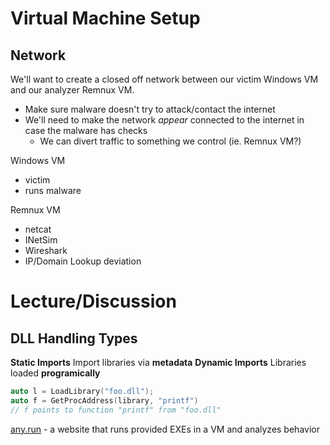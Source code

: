 # Virtual Machine Setup

## Network
We'll want to create a closed off network between our victim Windows VM and our analyzer Remnux VM.
- Make sure malware doesn't try to attack/contact the internet
- We'll need to make the network *appear* connected to the internet in case the malware has checks
	- We can divert traffic to something we control (ie. Remnux VM?)

Windows VM
- victim
- runs malware

Remnux VM
- netcat
- INetSim
- Wireshark
- IP/Domain Lookup deviation

# Lecture/Discussion
## DLL Handling Types
**Static Imports**
Import libraries via **metadata**
**Dynamic Imports**
Libraries loaded **programically**
``` C++
auto l = LoadLibrary("foo.dll");
auto f = GetProcAddress(library, "printf")
// f points to function "printf" from "foo.dll"
```

[any.run](https://any.run) - a website that runs provided EXEs in a VM and analyzes behavior